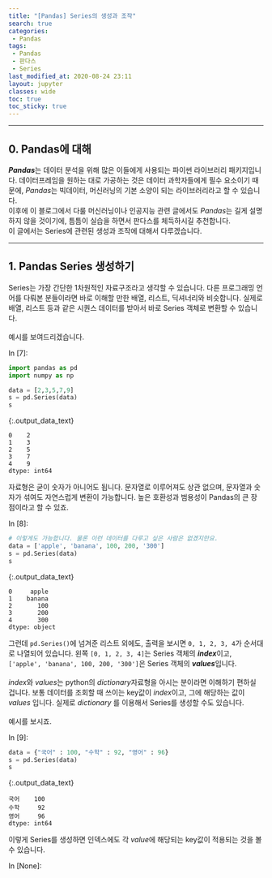 ```yaml
---
title: "[Pandas] Series의 생성과 조작"
search: true
categories:
 - Pandas
tags:
 - Pandas
 - 판다스
 - Series
last_modified_at: 2020-08-24 23:11
layout: jupyter
classes: wide
toc: true
toc_sticky: true
---
```


---
## 0. Pandas에 대해

***Pandas***는 데이터 분석을 위해 많은 이들에게 사용되는 파이썬 라이브러리 패키지입니다. 데이터프레임을 원하는 대로 가공하는 것은 데이터 과학자들에게 필수 요소이기 때문에, *Pandas*는 빅데이터, 머신러닝의 기본 소양이 되는 라이브러리라고 할 수 있습니다. <br>이후에 이 블로그에서 다룰 머신러닝이나 인공지능 관련 글에서도 *Pandas*는 길게 설명하지 않을 것이기에, 틈틈이 실습을 하면서 판다스를 체득하시길 추천합니다. <br>
이 글에서는 Series에 관련된 생성과 조작에 대해서 다루겠습니다.

---

## 1. Pandas Series 생성하기

Series는 가장 간단한 1차원적인 자료구조라고 생각할 수 있습니다. 다른 프로그래밍 언어를 다뤄본 분들이라면 바로 이해할 만한 배열, 리스트, 딕셔너리와 비슷합니다. 실제로 배열, 리스트 등과 같은 시퀀스 데이터를 받아서 바로 Series 객체로 변환할 수 있습니다. <br><br>
예시를 보여드리겠습니다. 

<div class="prompt input_prompt">
In&nbsp;[7]:
</div>

<div class="input_area" markdown="1">

```python
import pandas as pd
import numpy as np

data = [2,3,5,7,9]
s = pd.Series(data)
s
```

</div>




{:.output_data_text}

```
0    2
1    3
2    5
3    7
4    9
dtype: int64
```



자료형은 굳이 숫자가 아니어도 됩니다. 문자열로 이루어져도 상관 없으며, 문자열과 숫자가 섞여도 자연스럽게 변환이 가능합니다. 높은 호환성과 범용성이 Pandas의 큰 장점이라고 할 수 있죠.

<div class="prompt input_prompt">
In&nbsp;[8]:
</div>

<div class="input_area" markdown="1">

```python
# 이렇게도 가능합니다. 물론 이런 데이터를 다루고 싶은 사람은 없겠지만요.
data = ['apple', 'banana', 100, 200, '300'] 
s = pd.Series(data)
s
```

</div>




{:.output_data_text}

```
0     apple
1    banana
2       100
3       200
4       300
dtype: object
```



그런데 `pd.Series()`에 넘겨준 리스트 외에도, 출력을 보시면 `0, 1, 2, 3, 4`가 순서대로 나열되어 있습니다. 왼쪽 `[0, 1, 2, 3, 4]`는 Series 객체의 ***index***이고, `['apple', 'banana', 100, 200, '300']`은 Series 객체의 ***values***입니다. 
<br><br>
*index*와 *values*는 python의 *dictionary*자료형을 아시는 분이라면 이해하기 편하실 겁니다. 보통 데이터를 조회할 때 쓰이는 key값이 *index*이고, 그에 해당하는 값이 *values* 입니다. 실제로 *dictionary* 를 이용해서 Series를 생성할 수도 있습니다.<br><br>
예시를 보시죠.

<div class="prompt input_prompt">
In&nbsp;[9]:
</div>

<div class="input_area" markdown="1">

```python
data = {"국어" : 100, "수학" : 92, "영어" : 96}
s = pd.Series(data)
s
```

</div>




{:.output_data_text}

```
국어    100
수학     92
영어     96
dtype: int64
```



이렇게 Series를 생성하면 인덱스에도 각 *value*에 해당되는 key값이 적용되는 것을 볼 수 있습니다.

<div class="prompt input_prompt">
In&nbsp;[None]:
</div>

<div class="input_area" markdown="1">

```python

```

</div>
